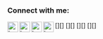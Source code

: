 [twitter]: https://www.twitter.com/itskarimlol
[reddit]: https://www.reddit.com/user/xivaphro
[instagram]: https://www.instagram.com/itskarimlol
[gmail]: mailto:d.abdelkarim@outlook.com
### Connect with me:

[<img align="left" alt="karim | Twitter" width="24px" src="https://image.flaticon.com/icons/svg/733/733579.svg" />][]
[<img align="left" alt="karim | Instagram" width="24px" src="https://www.flaticon.com/svg/static/icons/svg/1384/1384063.svg" />][]
[<img align="left" alt="karim | Reddit" width="24px" src="https://www.flaticon.com/svg/static/icons/svg/2111/2111589.svg" />][]
[<img align="left" alt="karim | Mail" width="24px" src="https://www.flaticon.com/svg/static/icons/svg/732/732223.svg" />][]
